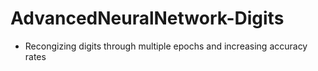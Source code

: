 # AdvancedNeuralNetwork-Digits
- Recongizing digits through multiple epochs and increasing accuracy rates
